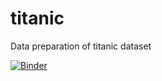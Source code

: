 # titanic
Data preparation of titanic dataset

[![Binder](https://mybinder.org/badge_logo.svg)](https://mybinder.org/v2/gh/Tahimari/titanic/HEAD?filepath=titanic_data_preprocessing.ipynb)
